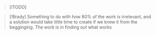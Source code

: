 > [!TODO]

> [!Brady]
> Something to do with how 80% of the work is irrelevant, and a solution would take little time to create if we knew it from the begginging. The work is in finding out what works





